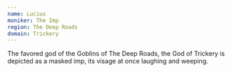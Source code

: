 ```yaml
---
name: Lucius
moniker: The Imp 
region: The Deep Roads
domain: Trickery
---
```

The favored god of the Goblins of The Deep Roads, the God of Trickery is depicted as a masked imp, its visage at once laughing and weeping.